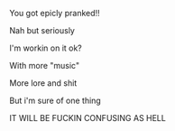 You got epicly pranked!!

Nah but seriously

I'm workin on it ok?

With more "music"

More lore and shit

But i'm sure of one thing

IT WILL BE FUCKIN CONFUSING AS HELL
 
